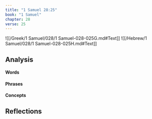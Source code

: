 ```yaml
---
title: "1 Samuel 28:25"
book: "1 Samuel"
chapter: 28
verse: 25
---
```

![[/Greek/1 Samuel/028/1 Samuel-028-025G.md#Text]]
![[/Hebrew/1 Samuel/028/1 Samuel-028-025H.md#Text]]

## Analysis

#### Words

#### Phrases

#### Concepts

## Reflections
